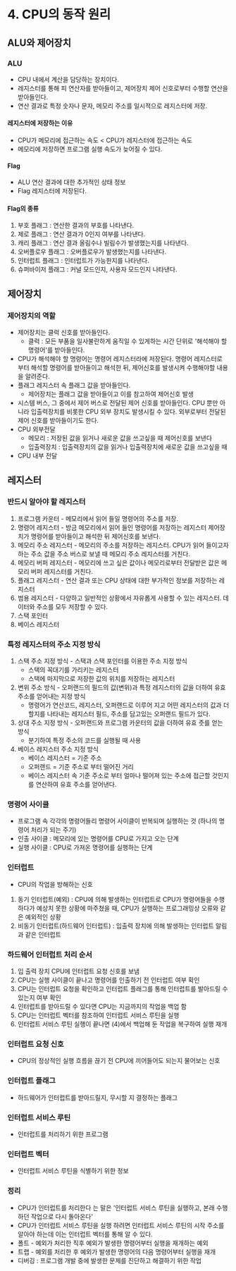 # 4. CPU의 동작 원리
## ALU와 제어장치
### ALU
- CPU 내에서 계산을 담당하는 장치이다.
- 레지스터를 통해 피 연산자를 받아들이고, 제어장치 제어 신호로부터 수행할 연산을 받아들인다.
- 연산 결과로 특정 숫자나 문자, 메모리 주소를 일시적으로 레지스터에 저장.

#### 레지스터에 저장하는 이유
- CPU가 메모리에 접근하는 속도 < CPU가 레지스터에 접근하는 속도
- 메모리에 저장하면 프로그램 실행 속도가 늦어질 수 있다.

#### Flag
- ALU 연산 결과에 대한 추가적인 상태 정보
- Flag 레지스터에 저장된다.

#### Flag의 종류
1. 부호 플래그 : 연산한 결과의 부호를 나타낸다.
2. 제로 플래그 : 연산 결과가 0인지 여부를 나타낸다.
3. 캐리 플래그 : 연산 결과 올림수나 빌림수가 발생했는지를 나타낸다.
4. 오버플로우 플래그 : 오버플로우가 발생했는지를 나타낸다.
5. 인터럽트 플래그 : 인터럽트가 가능한지를 나타낸다.
6. 슈퍼바이저 플래그 : 커널 모드인지, 사용자 모드인지 나타낸다.

## 제어장치
### 제어장치의 역할
- 제어장치는 클럭 신호를 받아들인다.
    - 클럭 : 모든 부품을 일사불란하게 움직일 수 있게하는 시간 단위로 '해석해야 할 명령어'를 받아들인다.
- CPU가 해석해야 할 명령어는 명령어 레지스터라에 저장된다. 명령어 레지스터로 부터 해석할 명령어를 받아들이고 해석한 뒤, 제어신호를 발생시켜 수행해야할 내용을 알려준다.
- 플래그 레지스터 속 플래그 값을 받아들인다.
    - 제어장치는 플래그 값을 받아들이고 이를 참고하여 제어신호 발생
- 시스템 버스, 그 중에서 제어 버스로 전달된 제어 신호를 받아들인다. CPU 뿐만 아니라 입출력장치를 비롯한 CPU 외부 장치도 발생시킬 수 있다. 외부로부터 전달된 제어 신호를 받아들이기도 한다.
- CPU 외부전달
    - 메모리 : 저장된 값을 읽거나 새로운 값을 쓰고싶을 때 제어신호를 보낸다
    - 입출력장치 : 입출력장치의 값을 읽거나 입출력장치에 새로운 값을 쓰고싶을 때
- CPU 내부 전달


## 레지스터
### 반드시 알아야 할 레지스터
1. 프로그램 카운터 - 메모리에서 읽어 들일 명령어의 주소를 저장.
2. 명령어 레지스터 - 방금 메모리에서 읽어 들인 명령어를 저장하는 레지스터
제어장치가 명령어를 받아들이고 해석한 뒤 제어신호를 보낸다.
3. 메모리 주소 레지스터 - 메모리의 주소를 저장하는 레지스터. CPU가 읽어 들이고자 하는 주소 값을 주소 버스로 보낼 때 메모리 주소 레지스터를 거친다.
4. 메모리 버퍼 레지스터 - 메모리에 쓰고 싶은 값이나 메모리로부터 전달받은 값은 메모리 버퍼 레지스터를 거친다.
5. 플래그 레지스터 - 연산 결과 또는 CPU 상태에 대한 부가적인 정보를 저장하는 레지스터
6. 범용 레지스터 - 다양하고 일반적인 상황에서 자유롭게 사용할 수 있는 레지스터.
데이터와 주소를 모두 저장할 수 있다.
7. 스택 포인터 
8. 베이스 레지스터


### 특정 레지스터의 주소 지정 방식
1. 스택 주소 지정 방식 - 스택과 스택 포인터를 이용한 주소 지정 방식
    - 스택의 꼭대기를 가리키는 레지스터
    - 스택에 마지막으로 저장한 값의 위치를 저장하는 레지스터
2. 변위 주소 방식 - 오퍼랜드의 필드의 값(변위)과 특정 레지스터의 값을 더하여 유효 주소를 얻어내는 지정 방식
    - 명령어가 연산코드, 레지스터, 오퍼랜드로 이루어 지고 어떤 레지스터의 값과 더할지를 나타내는 레지스터 필드, 주소를 담고있는 오퍼랜드 필드가 있다.
3. 상대 주소 지정 방식 - 오퍼랜드와 프로그램 카운터의 값을 더하여 유효 줏를 얻는 방식
    - 분기하여 특정 주소의 코드를 실행될 때 사용
4. 베이스 레지스터 주소 지정 방식
    - 베이스 레지스터 = 기준 주소
    - 오퍼랜드 = 기준 주소로 부터 떨어진 거리
    - 베이스 레지스터 속 기준 주소로 부터 얼마나 떨어져 있는 주소에 접근할 것인지를 연산하여 유효 주소를 얻어낸다.


### 명령어 사이클 
- 프로그램 속 각각의 명령어들리 명령어 사이클이 반복되며 실행하는 것 (하나의 명령어 처리가 되는 주기)
- 인출 사이클 : 메모리에 있는 명령어를 CPU로 가지고 오는 단계
- 실행 사이클 : CPU로 가져온 명령어를 실행하는 단계

### 인터럽트
- CPU의 작업을 방해하는 신호
1. 동기 인터럽트(예외) : CPU에 의해 발생하는 인터럽트로 CPU가 명령어들을 수행하다가 예상치 못한 상황에 마주쳤을 때, CPU가 실행하는 프로그래밍상 오류와 같은 예외적인 상황
2. 비동기 인터럽트(하드웨어 인터럽트) : 입출력 장치에 의해 발생하는 인터럽트 알림과 같은 인터럽트

### 하드웨어 인터럽트 처리 순서
1. 입 출력 장치 CPU에 인터럽트 요청 신호를 보냄
2. CPU는 실행 사이클이 끝나고 명령어를 인출하기 전 인터럽트 여부 확인
3. CPU는 인터럽트 요청을 확인하고 인터럽트 플래그를 통해 인터럽트를 발아드릴 수 있는지 여부 확인
4. 인터럽트를 받아드릴 수 있다면 CPU는 지금까지의 작업을 백업 함
5. CPU는 인터럽트 벡터를 참조하여 인터럽트 서비스 루틴을 실행
6. 인터럽트 서비스 루틴 실행이 끝나면 (4)에서 백업해 둔 작업을 복구하여 실행 재개

### 인터럽트 요청 신호 
- CPU의 정상적인 실행 흐름을 끊기 전 CPU에 끼어들어도 되는지 물어보는 신호
### 인터럽트 플래그 
- 하드웨어가 인터럽트를 받아드릴지, 무시할 지 결정하는 플래그
### 인터럽트 서비스 루틴 
- 인터럽트를 처리하기 위한 프로그램
### 인터럽트 벡터 
- 인터럽트 서비스 루틴을 식별하기 위한 정보

### 정리 
- CPU가 인터럽트를 처리한다 는 말은 '인터럽트 서비스 루틴을 실행하고, 본래 수행하던 작업으로 다시 돌아온다'
- CPU가 인터럽트 서비스 루틴을 실행 하려면 인터럽트 서비스 루틴의 시작 주소를 알아야 하는데 이는 인터럽트 벡터를 통해 알 수 있다.
- 폴트 - 예외가 처리한 직후 예외가 발생한 명령어부터 실행을 재개하는 예외
- 트랩 - 예외를 처리한 후 예외가 발생한 명령어의 다음 명령어부터 실행을 재개
- 디버깅 : 프로그램 개발 중에 발생한 문제를 진단하고 해결하기 위한 작업
